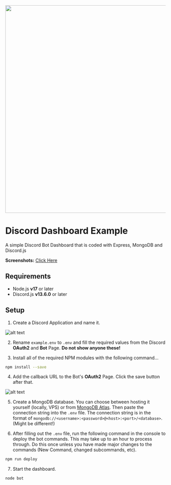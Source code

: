 <img src="https://i.imgur.com/1JEnQ5p.png" width="650" height="auto">

# Discord Dashboard Example

A simple Discord Bot Dashboard that is coded with Express, MongoDB and Discord.js

**Screenshots:** [Click Here](https://imgur.com/a/LJTHT3j)

## Requirements

- Node.js **v17** or later
- Discord.js **v13.6.0** or later

## Setup

1. Create a Discord Application and name it.

![alt text](https://i.imgur.com/luHPTGL.png "Step 2")

2. Rename `example.env` to `.env` and fill the required values from the Discord **OAuth2** and **Bot** Page. **Do not show anyone these!**

3. Install all of the required NPM modules with the following command...

```bash
npm install --save
```

4. Add the callback URL to the Bot's **OAuth2** Page. Click the save button after that.

![alt text](https://i.imgur.com/9EWhEnE.png "Step 3")

5. Create a MongoDB database. You can choose between hosting it yourself (locally, VPS) or from [MongoDB Atlas](https://www.mongodb.com/atlas/database). Then paste the connection string into the `.env` file. The connection string is in the format of `mongodb://<username>:<password>@<host>:<port>/<database>`. (Might be different!)

6. After filling out the `.env` file, run the following command in the console to deploy the bot commands. This may take up to an hour to process through. Do this once unless you have made major changes to the commands (New Command, changed subcommands, etc).

```bash
npm run deploy
```

7. Start the dashboard.

```bash
node bot
```
